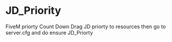 # JD_Priority
FiveM priorty Count Down
Drag JD priorty to  resources then go to server.cfg and do ensure JD_Priorty
